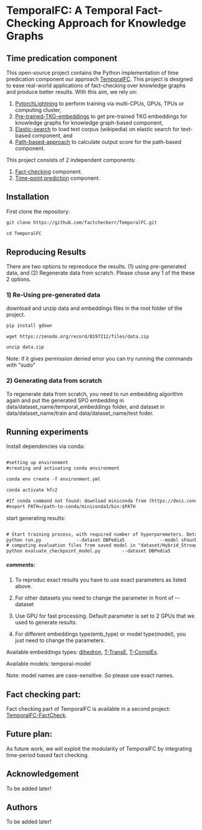# TemporalFC: A Temporal Fact-Checking Approach for Knowledge Graphs
## Time predication component

This open-source project contains the Python implementation of time predication component our approach [TemporalFC](https://github.com/factcheckerr/TemporalFC). This project is designed to ease real-world applications of fact-checking over knowledge graphs and produce better results. With this aim, we rely on:

1. [PytorchLightning](https://www.pytorchlightning.ai/) to perform training via multi-CPUs, GPUs, TPUs or  computing cluster, 
2. [Pre-trained-TKG-embeddings](https://link.springer.com/chapter/10.1007/978-3-031-06981-9_15) to get pre-trained TKG embeddings for knowledge graphs for knowledge graph-based component, 
3. [Elastic-search](https://www.elastic.co/blog/loading-wikipedia) to load text corpus (wikipedia) on elastic search for text-based component, and
4. [Path-based-approach](https://github.com/dice-group/COPAAL/tree/develop) to calculate output score for the path-based component.

This project consists of 2 independent components:
1. [Fact-checking]([https://github.com/dice-group/TemporalFC/TemporalFC-FC-part](https://github.com/dice-group/TemporalFC/tree/e1b92967b0a2608c2e089bd1a13f59420c491f9b/TemporalFC-FC-part)) component.
2. [Time-point prediction](https://github.com/dice-group/TemporalFC) component.


## Installation
First clone the repository:
``` html
git clone https://github.com/factcheckerr/TemporalFC.git

cd TemporalFC
``` 

## Reproducing Results
There are two options to repreoduce the results. (1) using pre-generated data, and (2) Regenerate data from scratch.
Please chose any 1 of the these 2 options.

### 1) Re-Using pre-generated data
download and unzip data and embeddings files in the root folder of the project.

``` html
pip install gdown

wget https://zenodo.org/record/8197212/files/data.zip

unzip data.zip
``` 

Note: if it gives permission denied error you can try running the commands with "sudo"



### 2) Generating data from scratch
To regenerate data from scratch, you need to run embedding algorithm again and put the generated SPO embedding in data/dataset_name/temporal_embeddings folder, and dataset in data/dataset_name/train and data/dataset_name/test foder.


## Running experiments
Install dependencies via conda:
``` html

#setting up environment
#creating and activating conda environment

conda env create -f environment.yml

conda activate hfc2

#If conda command not found: download miniconda from (https://docs.conda.io/en/latest/miniconda.html#linux-installers) and set the path: 
#export PATH=/path-to-conda/miniconda3/bin:$PATH

```
start generating results:
``` html

# Start training process, with required number of hyperparemeters. Details about other hyperparameters is in main.py file.
python run.py             --dataset DBPedia5             --model sFourDETim             --rank 100             --regularizer N3             --reg 0.00000000001             --optimizer Adagrad             --max_epochs 500             --patience 15             --valid 10             --batch_size 100             --neg_sample_size -1             --init_size 0.001             --learning_rate 0.1             --gamma 0.0             --bias learn             --dtype single             --double_neg             --cuda_n 2             --dataset_type quintuple_Tim
# computing evaluation files from saved model in "dataset/Hybrid_Stroage" directory
python evaluate_checkpoint_model.py        --dataset DBPedia5             --model sFourDETim             --rank 100             --regularizer N3             --reg 0.00000000001             --optimizer Adagrad             --max_epochs 500             --patience 15             --valid 10             --batch_size 100             --neg_sample_size -1             --init_size 0.001             --learning_rate 0.1             --gamma 0.0             --bias learn             --dtype single             --double_neg             --cuda_n 2             --dataset_type quintuple_Tim
``` 

##### comments:
1. To reproduc exact results you have to use exact parameters as listed above.

2. For other datasets you need to change the parameter in front of --dataset

3. Use GPU for fast processing. Default parameter is set to 2 GPUs that we used to generate results.

4. For different embeddings type(emb_type) or model type(model), you just need to change the parameters. 

Available embeddings types:
[dihedron](https://link.springer.com/chapter/10.1007/978-3-031-06981-9_15), [T-TransE](https://aclanthology.org/C16-1161/), [T-ComplEx]().

Available models:
temporal-model

Note: model names are case-sensitive. So please use exact names.

## Fact checking part:
Fact checking part of TemporalFC is available in a second project: [TemporalFC-FactCheck](https://github.com/factcheckerr/TemporalFC-FC-part).  

## Future plan:
As future work, we will exploit the modularity of TemporalFC by integrating time-period based fact checking. 

## Acknowledgement 
To be added later!
## Authors
To be added later!






